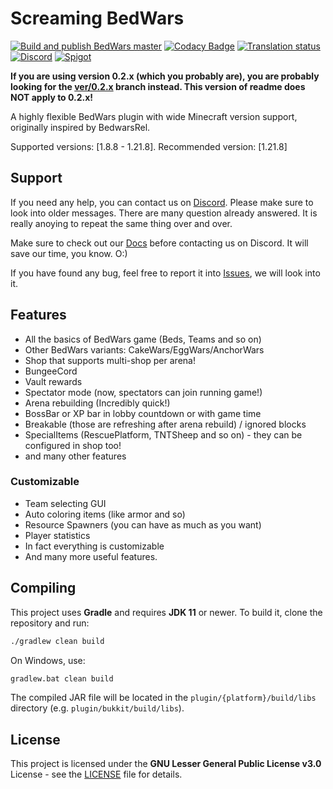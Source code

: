 # Screaming BedWars
[![Build and publish BedWars master](https://github.com/ScreamingSandals/BedWars/actions/workflows/build-master.yml/badge.svg)](https://github.com/ScreamingSandals/BedWars/actions/workflows/build-master.yml)
[![Codacy Badge](https://app.codacy.com/project/badge/Grade/2b72901b108f4577a135faee054d0d6d)](https://www.codacy.com/gh/ScreamingSandals/BedWars/dashboard?utm_source=github.com&amp;utm_medium=referral&amp;utm_content=ScreamingSandals/BedWars&amp;utm_campaign=Badge_Grade)
[![Translation status](http://weblate.screamingsandals.org/widgets/bedwars/-/0-3-x/svg-badge.svg)](https://github.com/ScreamingSandals/BedWarsLanguage/tree/0.3.x)
[![Discord](https://img.shields.io/discord/582271436845219842?logo=discord)](https://discord.gg/4xB54Ts)
[![Spigot](https://img.shields.io/spiget/downloads/63714)](https://www.spigotmc.org/resources/screaming-bedwars-1-9-4-1-17-1.63714/)

**If you are using version 0.2.x (which you probably are), you are probably looking for the [ver/0.2.x](https://github.com/ScreamingSandals/BedWars/tree/ver/0.2.x) branch instead. This version of readme does NOT apply to 0.2.x!**

A highly flexible BedWars plugin with wide Minecraft version support, originally inspired by BedwarsRel.

Supported versions: \[1.8.8 - 1.21.8\]. Recommended version: \[1.21.8\]

## Support
If you need any help, you can contact us on [Discord](https://discord.gg/4xB54Ts). Please make sure to look into older messages. There are many question already answered. It is really anoying to repeat the same thing over and over.

Make sure to check out our [Docs](https://docs.screamingsandals.org) before contacting us on Discord. It will save our time, you know. O:)

If you have found any bug, feel free to report it into [Issues](https://github.com/ScreamingSandals/BedWars/issues), we will look into it.

## Features
-   All the basics of BedWars game (Beds, Teams and so on)
-   Other BedWars variants: CakeWars/EggWars/AnchorWars
-   Shop that supports multi-shop per arena!
-   BungeeCord
-   Vault rewards
-   Spectator mode (now, spectators can join running game!)
-   Arena rebuilding (Incredibly quick!)
-   BossBar or XP bar in lobby countdown or with game time
-   Breakable (those are refreshing after arena rebuild) / ignored blocks
-   SpecialItems (RescuePlatform, TNTSheep and so on) - they can be configured in shop too!
-   and many other features

### Customizable
-   Team selecting GUI
-   Auto coloring items (like armor and so)
-   Resource Spawners (you can have as much as you want)
-   Player statistics
-   In fact everything is customizable
-   And many more useful features.

## Compiling

This project uses **Gradle** and requires **JDK 11** or newer. To build it, clone the repository and run:

```bash
./gradlew clean build
```

On Windows, use:

```bat
gradlew.bat clean build
```

The compiled JAR file will be located in the `plugin/{platform}/build/libs` directory (e.g. `plugin/bukkit/build/libs`).

## License

This project is licensed under the **GNU Lesser General Public License v3.0** License - see the [LICENSE](LICENSE) file for details.
